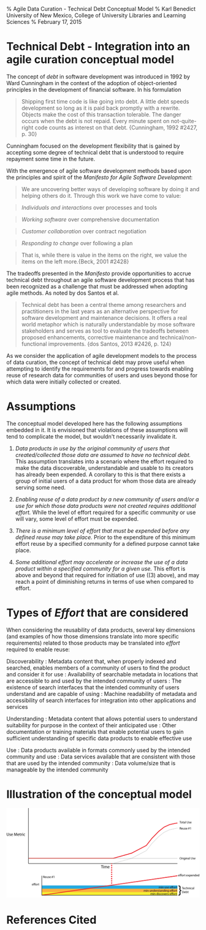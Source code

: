 % Agile Data Curation - Technical Debt Conceptual Model
% Karl Benedict\
University of New Mexico, College of University Libraries and Learning Sciences
% February 17, 2015

# Technical Debt - Integration into an agile curation conceptual model

The concept of *debt* in software development was introduced in 1992 by Ward Cunningham  in the context of the adoption of object-oriented principles in the development of financial software. In his formulation

> Shipping first time code is like going into debt. A little debt speeds development so long as it is paid back promptly with a rewrite. Objects make the cost of this transaction tolerable. The danger occurs when the debt is not repaid. Every minute spent on not-quite-right code counts as interest on that debt. {Cunningham, 1992 #2427, p. 30} 

Cunningham focused on the development flexibility that is gained by accepting some degree of technical debt that is understood to require repayment some time in the future.

With the emergence of agile software development methods based upon the principles and spirit of the *Manifesto for Agile Software Development*:

> We are uncovering better ways of developing
> software by doing it and helping others do it.
> Through this work we have come to value:

> *Individuals and interactions* over processes and tools

> *Working software* over comprehensive documentation

> *Customer collaboration* over contract negotiation

> *Responding to change* over following a plan

> That is, while there is value in the items on
> the right, we value the items on the left more.{Beck, 2001 #2428}

The tradeoffs presented in the *Manifesto* provide opportunities to accrue technical debt throughout an agile software development process that has been recognized as a challenge that must be addressed when adopting agile methods. As noted by dos Santos et al.

> Technical debt has been a central theme among researchers and practitioners in the last years as an alternative perspective for software development and maintenance decisions. It offers a real world metaphor which is naturally understandable by mose software stakeholders and serves as tool to evaluate the tradeoffs between proposed enhancements, corrective maintenance and technical/non-functional improvements. {dos Santos, 2013 #2426, p. 124}

As we consider the application of agile development models to the process of data curation, the concept of technical debt may prove useful when attempting to identify the requirements for and progress towards enabling reuse of research data for communities of users and uses beyond those for which data were initially collected or created. 

# Assumptions

The conceptual model developed here has the following assumptions embedded in it. It is envisioned that violations of these assumptions will tend to complicate the model, but wouldn't necessarily invalidate it. 

1. *Data products in use by the original community of users that created/collected those data are assumed to have no technical debt.* This assumption translates into a scenario where the effort required to make the data discoverable, understandable and usable to its creators has already been expended. A corollary to this is that there exists a group of initial users of a data product for whom those data are already serving some need. 

2. *Enabling reuse of a data product by a new community of users and/or a use for which those data products were not created requires additional effort.* While the level of effort required for a specific community or use will vary, some level of effort must be expended. 

3. *There is a minimum level of effort that must be expended before any defined reuse may take place.* Prior to the expenditure of this minimum effort reuse by a specified community for a defined purpose cannot take place. 

4. *Some additional effort may accelerate or increase the use of a data product within a specified community for a given use.* This effort is above and beyond that required for initiation of use ((3) above), and may reach a point of diminishing returns in terms of use when compared to effort. 


# Types of *Effort* that are considered

When considering the reusability of data products, several key dimensions (and examples of how those dimensions translate into more specific requirements) related to those products may be translated into *effort* required to enable reuse:

Discoverability
:    Metadata content that, when properly indexed and searched, enables members of a community of users to find the product and consider it for use
:    Availability of searchable metadata in locations that are accessible to and used by the intended community of users
:    The existence of search interfaces that the intended community of users understand and are capable of using
:    Machine readability of metadata and accessibility of search interfaces for integration into other applications and services

Understanding
:    Metadata content that allows potential users to understand suitability for purpose in the context of their anticipated use
:    Other documentation or training materials that enable potential users to gain sufficient understanding of specific data products to enable effective use

Use
:    Data products available in formats commonly used by the intended community and use
:    Data services available that are consistent with those that are used by the intended community
:    Data volume/size that is manageable by the intended community

# Illustration of the conceptual model

![Technical Debt Illustration](images/TechnicalDebt.png)


# References Cited